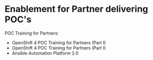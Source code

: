 # Enablement for Partner delivering POC's
POC Training for Partners:
- OpenShift 4 POC Training for Partners (Part I)
- OpenShift 4 POC Training for Partners (Part I)
- Ansible Automation Platform 2.0


